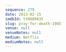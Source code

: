 ```yaml
---
sequence: 279
date: 2013-02-15
imdbId: tt0089835
slug: pray-for-death-1985
venue: null
venueNotes: null
medium: Netflix
mediumNotes: null
---
```

